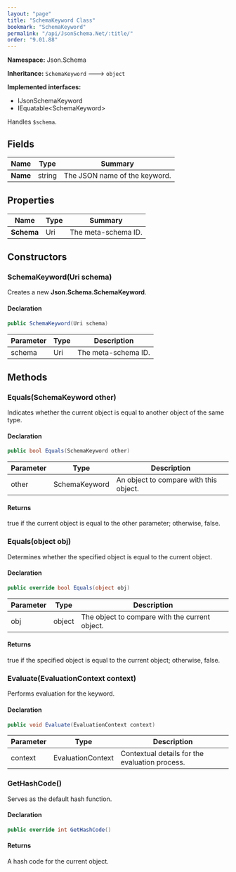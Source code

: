 ```yaml
---
layout: "page"
title: "SchemaKeyword Class"
bookmark: "SchemaKeyword"
permalink: "/api/JsonSchema.Net/:title/"
order: "9.01.88"
---
```

**Namespace:** Json.Schema

**Inheritance:**
`SchemaKeyword`
 🡒 
`object`

**Implemented interfaces:**

- IJsonSchemaKeyword
- IEquatable\<SchemaKeyword\>

Handles `$schema`.

## Fields

| Name | Type | Summary |
|---|---|---|
| **Name** | string | The JSON name of the keyword. |
## Properties

| Name | Type | Summary |
|---|---|---|
| **Schema** | Uri | The meta-schema ID. |
## Constructors

### SchemaKeyword(Uri schema)

Creates a new **Json.Schema.SchemaKeyword**.

#### Declaration

```c#
public SchemaKeyword(Uri schema)
```
| Parameter | Type | Description |
|---|---|---|
| schema | Uri | The meta-schema ID. |

## Methods

### Equals(SchemaKeyword other)

Indicates whether the current object is equal to another object of the same type.

#### Declaration

```c#
public bool Equals(SchemaKeyword other)
```
| Parameter | Type | Description |
|---|---|---|
| other | SchemaKeyword | An object to compare with this object. |

#### Returns

true if the current object is equal to the <paramref name="other">other</paramref> parameter; otherwise, false.

### Equals(object obj)

Determines whether the specified object is equal to the current object.

#### Declaration

```c#
public override bool Equals(object obj)
```
| Parameter | Type | Description |
|---|---|---|
| obj | object | The object to compare with the current object. |

#### Returns

true if the specified object  is equal to the current object; otherwise, false.

### Evaluate(EvaluationContext context)

Performs evaluation for the keyword.

#### Declaration

```c#
public void Evaluate(EvaluationContext context)
```
| Parameter | Type | Description |
|---|---|---|
| context | EvaluationContext | Contextual details for the evaluation process. |

### GetHashCode()

Serves as the default hash function.

#### Declaration

```c#
public override int GetHashCode()
```

#### Returns

A hash code for the current object.

